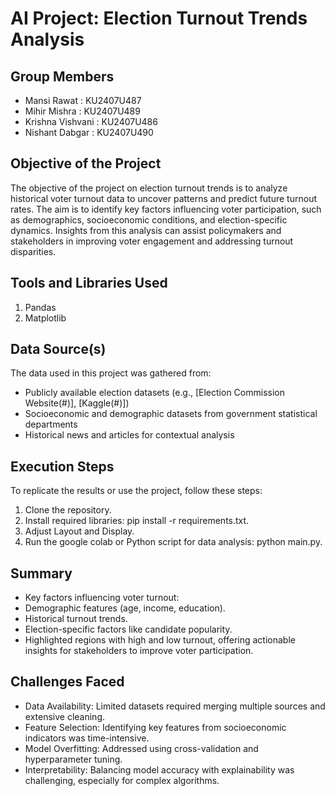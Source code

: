 # AI Project: Election Turnout Trends Analysis

## Group Members
- Mansi Rawat : KU2407U487
- Mihir Mishra : KU2407U489
- Krishna Vishvani : KU2407U486
- Nishant Dabgar : KU2407U490

## Objective of the Project
The objective of the project on election turnout trends is to analyze historical voter turnout data to uncover patterns and predict future turnout rates. The aim is to identify key factors influencing voter participation, such as demographics, socioeconomic conditions, and election-specific dynamics. Insights from this analysis can assist policymakers and stakeholders in improving voter engagement and addressing turnout disparities.

## Tools and Libraries Used
1. Pandas
2. Matplotlib
 

## Data Source(s)
The data used in this project was gathered from:
- Publicly available election datasets (e.g., [Election Commission Website(#)], [Kaggle(#)])
- Socioeconomic and demographic datasets from government statistical departments
- Historical news and articles for contextual analysis

## Execution Steps
To replicate the results or use the project, follow these steps:
1. Clone the repository.
2. Install required libraries: pip install -r requirements.txt.
3. Adjust Layout and Display.
4. Run the google colab or Python script for data analysis: python main.py.

## Summary 
- Key factors influencing voter turnout:
-  Demographic features (age, income, education).
- Historical turnout trends.
- Election-specific factors like candidate popularity.
- Highlighted regions with high and low turnout, offering actionable insights for stakeholders to improve voter participation.

## Challenges Faced
- Data Availability: Limited datasets required merging multiple sources and extensive cleaning.
- Feature Selection: Identifying key features from socioeconomic indicators was time-intensive.
- Model Overfitting: Addressed using cross-validation and hyperparameter tuning.
- Interpretability: Balancing model accuracy with explainability was challenging, especially for complex algorithms.









